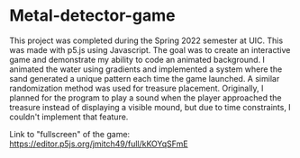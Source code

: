 # Metal-detector-game
This project was completed during the Spring 2022 semester at UIC. This was made with p5.js using Javascript. The goal was to create an interactive game and demonstrate my ability to code an animated background. I animated the water using gradients and implemented a system where the sand generated a unique pattern each time the game launched. A similar randomization method was used for treasure placement. Originally, I planned for the program to play a sound when the player approached the treasure instead of displaying a visible mound, but due to time constraints, I couldn't implement that feature. 

Link to "fullscreen" of the game: https://editor.p5js.org/jmitch49/full/kKOYqSFmE 

